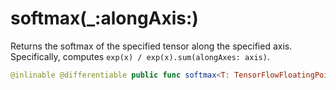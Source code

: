 # softmax(\_:alongAxis:)

Returns the softmax of the specified tensor along the specified axis.
Specifically, computes `exp(x) / exp(x).sum(alongAxes: axis)`.

``` swift
@inlinable @differentiable public func softmax<T: TensorFlowFloatingPoint>(_ x: Tensor<T>, alongAxis axis: Int) -> Tensor<T>
```
